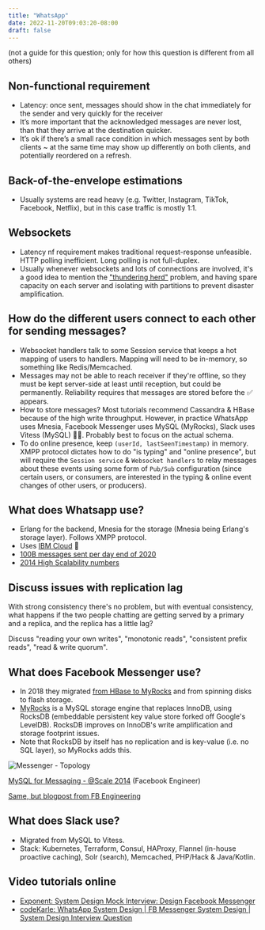 ```yaml
---
title: "WhatsApp"
date: 2022-11-20T09:03:20-08:00
draft: false
---
```


(not a guide for this question; only for how this question is different from all others)

## Non-functional requirement

- Latency: once sent, messages should show in the chat immediately for the sender and very quickly for the receiver
- It’s more important that the acknowledged messages are never lost, than that they arrive at the destination quicker.
- It’s ok if there’s a small race condition in which messages sent by both clients ~ at the same time may show up differently on both clients, and potentially reordered on a refresh.

## Back-of-the-envelope estimations

- Usually systems are read heavy (e.g. Twitter, Instagram, TikTok, Facebook, Netflix), but in this case traffic is mostly 1:1.

## Websockets

- Latency nf requirement makes traditional request-response unfeasible. HTTP polling inefficient. Long polling is not full-duplex.
- Usually whenever websockets and lots of connections are involved, it's a good idea to mention the ["thundering herd"](https://en.wikipedia.org/wiki/Thundering_herd_problem) problem, and having spare capacity on each server and isolating with partitions to prevent disaster amplification.

## How do the different users connect to each other for sending messages?

- Websocket handlers talk to some Session service that keeps a hot mapping of users to handlers. Mapping will need to be in-memory, so something like Redis/Memcached.
- Messages may not be able to reach receiver if they're offline, so they must be kept server-side at least until reception, but could be permanently. Reliability requires that messages are stored before the ✅ appears.
- How to store messages? Most tutorials recommend Cassandra & HBase because of the high write throughput. However, in practice WhatsApp uses Mnesia, Facebook Messenger uses MySQL (MyRocks), Slack uses Vitess (MySQL) 🤷‍♂️. Probably best to focus on the actual schema.
- To do online presence, keep `(userId, lastSeenTimestamp)` in memory. XMPP protocol dictates how to do "is typing" and "online presence", but will require the `Session service` & `Websocket handlers` to relay messages about these events using some form of `Pub/Sub` configuration (since certain users, or consumers, are interested in the typing & online event changes of other users, or producers).


## What does Whatsapp use?

- Erlang for the backend, Mnesia for the storage (Mnesia being Erlang's storage layer). Follows XMPP protocol.
- Uses [IBM Cloud](https://en.wikipedia.org/wiki/IBM_Cloud#SoftLayer) 👀
- [100B messages sent per day end of 2020](https://techcrunch.com/2020/10/29/whatsapp-is-now-delivering-roughly-100-billion-messages-a-day/)
- [2014 High Scalability numbers](http://highscalability.com/blog/2014/3/31/how-whatsapp-grew-to-nearly-500-million-users-11000-cores-an.html)

## Discuss issues with replication lag

With strong consistency there's no problem, but with eventual consistency, what happens if the two people chatting are getting served by a primary and a replica, and the replica has a little lag?

Discuss "reading your own writes", "monotonic reads", "consistent prefix reads", "read & write quorum".

## What does Facebook Messenger use?

- In 2018 they migrated [from HBase to MyRocks](https://engineering.fb.com/2018/06/26/core-data/migrating-messenger-storage-to-optimize-performance/) and from spinning disks to flash storage.
- [MyRocks](https://engineering.fb.com/2018/06/26/core-data/migrating-messenger-storage-to-optimize-performance/) is a MySQL storage engine that replaces InnoDB, using RocksDB (embeddable persistent key value store forked off Google's LevelDB). RocksDB improves on InnoDB's write amplification and storage footprint issues. 
- Note that RocksDB by itself has no replication and is key-value (i.e. no SQL layer), so MyRocks adds this.

![Messenger - Topology](/iknowkungfoo/whatsapp/messenger-topology.png)

[MySQL for Messaging - @Scale 2014](https://www.youtube.com/watch?v=eADBCKKf8PA) (Facebook Engineer)

[Same, but blogpost from FB Engineering](https://engineering.fb.com/2014/10/09/production-engineering/building-mobile-first-infrastructure-for-messenger/)

## What does Slack use?

- Migrated from MySQL to Vitess.
- Stack: Kubernetes, Terraform, Consul, HAProxy, Flannel (in-house proactive caching), Solr (search), Memcached, PHP/Hack & Java/Kotlin.

## Video tutorials online

- [Exponent: System Design Mock Interview: Design Facebook Messenger](https://www.youtube.com/watch?v=uzeJb7ZjoQ4)
- [codeKarle: WhatsApp System Design | FB Messenger System Design | System Design Interview Question](https://www.youtube.com/watch?v=RjQjbJ2UJDg)
